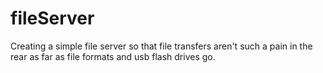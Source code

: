 # fileServer
Creating a simple file server so that file transfers aren't such a pain in the rear as far as file formats and usb flash drives go.
